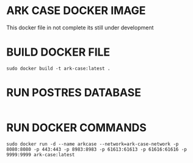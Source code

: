 # ARK CASE DOCKER IMAGE
This docker file in not complete its still under development

# BUILD DOCKER FILE
```shell
sudo docker build -t ark-case:latest .
```
# RUN POSTRES DATABASE
```shell

```

# RUN DOCKER COMMANDS
```shell
sudo docker run -d --name arkcase --network=ark-case-network -p 8080:8080 -p 443:443 -p 8983:8983 -p 61613:61613 -p 61616:61616 -p 9999:9999 ark-case:latest
```